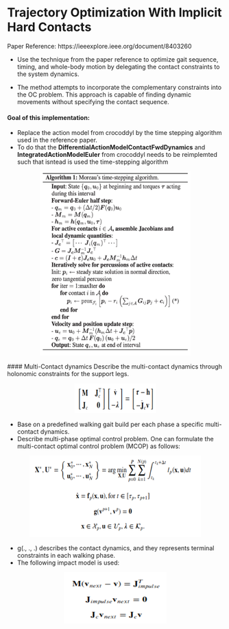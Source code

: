 # Trajectory Optimization With Implicit Hard Contacts
<p>
Paper Reference: https://ieeexplore.ieee.org/document/8403260

* Use the technique from the paper reference to optimize gait sequence, timing, and whole-body motion by delegating the contact constraints to the system dynamics. 

* The method attempts to incorporate the complementary constraints into the OC problem. This approach is capable of finding dynamic movements without specifying the contact sequence.

#### Goal of this implementation:
* Replace the action model from crocoddyl by the time stepping algorithm used in the reference paper.
* To do that the **DifferentialActionModelContactFwdDynamics** and **IntegratedActionModelEuler** from crocoddyl needs to be reimplemted such that isntead is used the time-stepping algorithm

</p>
 
<p align="center">
<img src="./files/time_step_algo.png" width="350" height="430" title="Algorithm" />
</p>     

<p>
#### Multi-Contact dynamics
  Describe the multi-contact dynamics through holonomic constraints for the support legs.
<p align="center">
<img src="./files/formula1.png" width="190" height="70" title="Algorithm" />
</p>  


* Base on a predefined walking gait build per each phase a specific multi-contact dynamics.
* Describe multi-phase optimal control problem. One can formulate the multi-contact optimal control problem (MCOP) as follows:
<p align="center">
<img src="./files/formula2.png" width="400" height="190" title="Algorithm" />
</p>  

* g(., ., .) describes the contact dynamics, and they represents terminal constraints in each walking phase. 
* The following impact model is used:
<p align="center">
<img src="./files/formula3.png" width="240" height="120" title="Algorithm" />
</p>  

</p>

